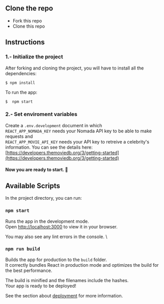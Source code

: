 ## Clone the repo

- Fork this repo
- Clone this repo

## Instructions

### 1.- Initialize the project

After forking and cloning the project, you will have to install all the dependencies:

```shell
$ npm install
```

To run the app:

```shell
$  npm start
```

### 2.- Set enviroment variables
Create a `.env.development` document in which \
`REACT_APP_NOMADA_KEY` needs your Nomada API key to be able to make requests and \
`REACT_APP_MOVIE_API_KEY` needs your API key to retreive a celebrity's information.
You can see the details here: [https://developers.themoviedb.org/3/getting-started](https://developers.themoviedb.org/3/getting-started)

#### Now you are ready to start. 🚀

## Available Scripts
In the project directory, you can run:

### `npm start`

Runs the app in the development mode.\
Open [http://localhost:3000](http://localhost:3000) to view it in your browser.

You may also see any lint errors in the console. \

### `npm run build`

Builds the app for production to the `build` folder.\
It correctly bundles React in production mode and optimizes the build for the best performance.

The build is minified and the filenames include the hashes.\
Your app is ready to be deployed!

See the section about [deployment](https://facebook.github.io/create-react-app/docs/deployment) for more information.